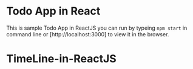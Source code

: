 # Todo App in React  
This is sample Todo App in ReactJS
you can run by typeing `npm start` in command line or [http://localhost:3000] to view it in the browser. 
# TimeLine-in-ReactJS
